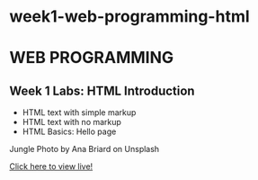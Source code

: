 # week1-web-programming-html
<h1>WEB PROGRAMMING</h1>

<h2>Week 1 Labs: HTML Introduction</h2>

<ul>
  <li>HTML text with simple markup</li>
  <li>HTML text with no markup</li>
  <li>HTML Basics: Hello page</li>
</ul>

<p>Jungle Photo by Ana Briard on Unsplash</p>

<a href="https://myverdict.github.io/week1-web-programming-html/index.html">
    Click here to view live!</a>  
